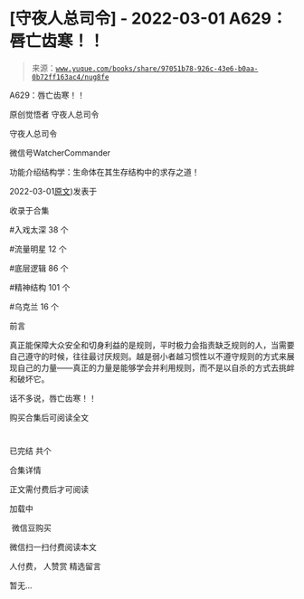 # [守夜人总司令] - 2022-03-01 A629：唇亡齿寒！！

> 来源：[`www.yuque.com/books/share/97051b78-926c-43e6-b0aa-0b72ff163ac4/nug8fe`](https://www.yuque.com/books/share/97051b78-926c-43e6-b0aa-0b72ff163ac4/nug8fe)



A629：唇亡齿寒！！ 

原创觉悟者 守夜人总司令 

守夜人总司令 

微信号WatcherCommander 

功能介绍结构学：生命体在其生存结构中的求存之道！ 

2022-03-01[原文](https://mp.weixin.qq.com/s?__biz=MzAxNDk1NjI2Mw==&mid=2247488002&idx=1&sn=2bc6a839026786526244b30eee446608&chksm=9b8a318aacfdb89ca6cf38266047c892293a5fe4e767b883a7626a5a523e8b6d50d35e1e2b7f#rd))发表于 

收录于合集 

#入戏太深 38 个 

#流量明星 12 个 

#底层逻辑 86 个 

#精神结构 101 个 

#乌克兰 16 个 

前言 

真正能保障大众安全和切身利益的是规则，平时极力会指责缺乏规则的人，当需要自己遵守的时候，往往最讨厌规则。越是弱小者越习惯性以不遵守规则的方式来展现自己的力量——真正的力量是能够学会并利用规则，而不是以自杀的方式去挑衅和破坏它。 

话不多说，唇亡齿寒！！ 

购买合集后可阅读全文 

# 

已完结 共个 

合集详情 

正文需付费后才可阅读 

加载中 

 微信豆购买 

微信扫一扫付费阅读本文 

人付费， 人赞赏 <ne-h3 id="YjACA" data-lake-id="YjACA"><ne-heading-ext><ne-heading-anchor></ne-heading-anchor><ne-heading-fold></ne-heading-fold></ne-heading-ext><ne-heading-content>精选留言</ne-heading-content></ne-h3> 

暂无...